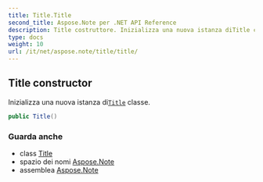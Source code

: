 ```yaml
---
title: Title.Title
second_title: Aspose.Note per .NET API Reference
description: Title costruttore. Inizializza una nuova istanza diTitle classe.
type: docs
weight: 10
url: /it/net/aspose.note/title/title/
---
```

## Title constructor

Inizializza una nuova istanza di[`Title`](../) classe.

```csharp
public Title()
```

### Guarda anche

* class [Title](../)
* spazio dei nomi [Aspose.Note](../../title/)
* assemblea [Aspose.Note](../../../)


